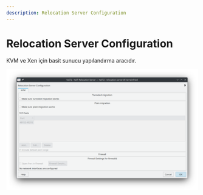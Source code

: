 ```yaml
---
description: Relocation Server Configuration
---
```


# Relocation Server Configuration

KVM ve Xen için basit sunucu yapılandırma aracıdır.

![](<../../../../.gitbook/assets/image (107).png>)
